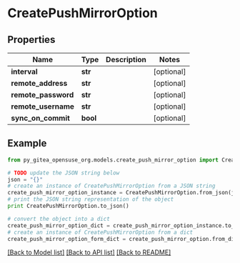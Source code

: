 # CreatePushMirrorOption


## Properties

Name | Type | Description | Notes
------------ | ------------- | ------------- | -------------
**interval** | **str** |  | [optional] 
**remote_address** | **str** |  | [optional] 
**remote_password** | **str** |  | [optional] 
**remote_username** | **str** |  | [optional] 
**sync_on_commit** | **bool** |  | [optional] 

## Example

```python
from py_gitea_opensuse_org.models.create_push_mirror_option import CreatePushMirrorOption

# TODO update the JSON string below
json = "{}"
# create an instance of CreatePushMirrorOption from a JSON string
create_push_mirror_option_instance = CreatePushMirrorOption.from_json(json)
# print the JSON string representation of the object
print CreatePushMirrorOption.to_json()

# convert the object into a dict
create_push_mirror_option_dict = create_push_mirror_option_instance.to_dict()
# create an instance of CreatePushMirrorOption from a dict
create_push_mirror_option_form_dict = create_push_mirror_option.from_dict(create_push_mirror_option_dict)
```
[[Back to Model list]](../README.md#documentation-for-models) [[Back to API list]](../README.md#documentation-for-api-endpoints) [[Back to README]](../README.md)


